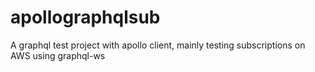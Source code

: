 # apollographqlsub
A graphql test project with apollo client, mainly testing subscriptions on AWS using graphql-ws
